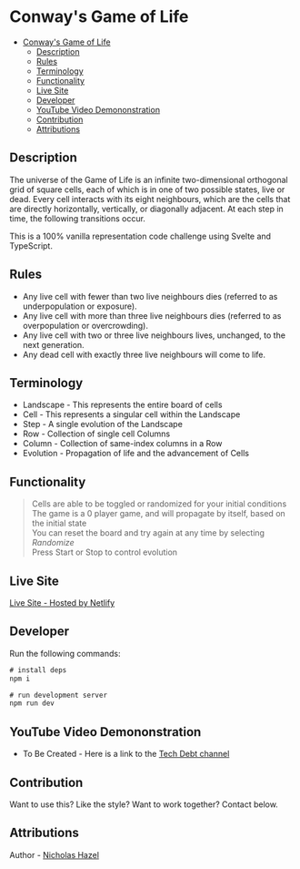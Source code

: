 # Conway's Game of Life

- [Conway's Game of Life](#conways-game-of-life)
  - [Description](#description)
  - [Rules](#rules)
  - [Terminology](#terminology)
  - [Functionality](#functionality)
  - [Live Site](#live-site)
  - [Developer](#developer)
  - [YouTube Video Demononstration](#youtube-video-demononstration)
  - [Contribution](#contribution)
  - [Attributions](#attributions)


## Description
The universe of the Game of Life is an infinite two-dimensional orthogonal grid of square cells, each of which is in one of two possible states, live or dead. Every cell interacts with its eight neighbours, which are the cells that are directly horizontally, vertically, or diagonally adjacent. At each step in time, the following transitions occur.

This is a 100% vanilla representation code challenge using Svelte and TypeScript.

## Rules
- Any live cell with fewer than two live neighbours dies (referred to as underpopulation or exposure).
- Any live cell with more than three live neighbours dies (referred to as overpopulation or overcrowding).
- Any live cell with two or three live neighbours lives, unchanged, to the next generation.
- Any dead cell with exactly three live neighbours will come to life.

## Terminology
- Landscape - This represents the entire board of cells
- Cell - This represents a singular cell within the Landscape
- Step - A single evolution of the Landscape
- Row - Collection of single cell Columns
- Column - Collection of same-index columns in a Row
- Evolution - Propagation of life and the advancement of Cells

## Functionality
> Cells are able to be toggled or randomized for your initial conditions  
> The game is a 0 player game, and will propagate by itself, based on the initial state  
> You can reset the board and try again at any time by selecting *Randomize*  
> Press Start or Stop to control evolution

## Live Site
[Live Site - Hosted by Netlify](https://astonishing-kangaroo-015a66.netlify.app/)

## Developer
Run the following commands:
```js
# install deps
npm i

# run development server
npm run dev
```

## YouTube Video Demononstration
- To Be Created - Here is a link to the [Tech Debt channel](https://www.youtube.com/channel/UC8dWTP7lkv56_tI5VwXQtEg)

## Contribution

Want to use this? Like the style? Want to work together? Contact below.

## Attributions

Author - [Nicholas Hazel](https://github.com/sinsys)

